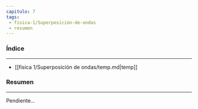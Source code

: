 ```yaml
---
capitulo: 7
tags: 
 - fisica-1/Superposición-de-ondas
 - resumen
---
```

### Índice 
---
* [[fisica 1/Superposición de ondas/temp.md|temp]]

### Resumen
---
Pendiente...